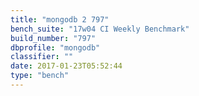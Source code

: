 ```yaml
---
title: "mongodb 2 797"
bench_suite: "17w04 CI Weekly Benchmark"
build_number: "797"
dbprofile: "mongodb"
classifier: ""
date: 2017-01-23T05:52:44
type: "bench"
---
```

